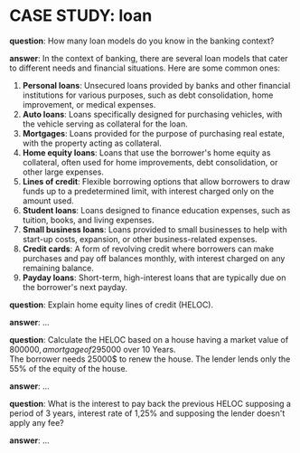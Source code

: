 # CASE STUDY: loan

**question**: How many loan models do you know in the banking context?

**answer**: In the context of banking, there are several loan models that cater to different needs and financial situations. Here are some common ones:

1) **Personal loans**: Unsecured loans provided by banks and other financial institutions for various purposes, such as debt consolidation, home improvement, or medical expenses.
2) **Auto loans**: Loans specifically designed for purchasing vehicles, with the vehicle serving as collateral for the loan.
3) **Mortgages**: Loans provided for the purpose of purchasing real estate, with the property acting as collateral.
4) **Home equity loans**: Loans that use the borrower's home equity as collateral, often used for home improvements, debt consolidation, or other large expenses.
5) **Lines of credit**: Flexible borrowing options that allow borrowers to draw funds up to a predetermined limit, with interest charged only on the amount used.
6) **Student loans**: Loans designed to finance education expenses, such as tuition, books, and living expenses.
7) **Small business loans**: Loans provided to small businesses to help with start-up costs, expansion, or other business-related expenses.
8) **Credit cards**: A form of revolving credit where borrowers can make purchases and pay off balances monthly, with interest charged on any remaining balance.
9) **Payday loans**: Short-term, high-interest loans that are typically due on the borrower's next payday.

**question**: Explain home equity lines of credit (HELOC).

**answer**: ...

**question**: Calculate the HELOC based on a house having a market value of 800000$, a mortgage of 295000$ over 10 Years.  
The borrower needs 25000$ to renew the house. The lender lends only the 55% of the equity of the house.

**answer**: ...

**question**: What is the interest to pay back the previous HELOC supposing a period of 3 years, interest rate of 1,25% and supposing the lender doesn't apply any fee?

**answer**: ...

